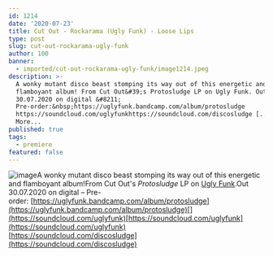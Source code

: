 ```yaml
---
id: 1214
date: '2020-07-23'
title: Cut Out - Rockarama (Ugly Funk) - Loose Lips
type: post
slug: cut-out-rockarama-ugly-funk
author: 100
banner:
  - imported/cut-out-rockarama-ugly-funk/image1214.jpeg
description: >-
  A wonky mutant disco beast stomping its way out of this energetic and
  flamboyant album! From Cut Out&#39;s Protosludge LP on Ugly Funk. Out
  30.07.2020 on digital &#8211;
  Pre-order:&nbsp;https://uglyfunk.bandcamp.com/album/protosludge
  https://soundcloud.com/uglyfunkhttps://soundcloud.com/discosludge [...]Read
  More...
published: true
tags:
  - premiere
featured: false
---
```

![image](../imported/cut-out-rockarama-ugly-funk/image1214.jpeg)A wonky mutant disco beast stomping its way out of this energetic and flamboyant album!From Cut Out's _Protosludge_ LP on [Ugly Funk](https://www.uglyfunk.com/).Out 30.07.2020 on digital – Pre-order: [](https://uglyfunk.bandcamp.com/album/protosludge)[https://uglyfunk.bandcamp.com/album/protosludge](https://uglyfunk.bandcamp.com/album/protosludge)[](https://soundcloud.com/uglyfunk)[https://soundcloud.com/uglyfunk](https://soundcloud.com/uglyfunk)  
[](https://soundcloud.com/discosludge)[https://soundcloud.com/discosludge](https://soundcloud.com/discosludge)